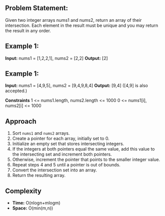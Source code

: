 
## Problem Statement:
Given two integer arrays nums1 and nums2, return an array of their intersection. Each element in the result must be unique and you may return the result in any order.

## Example 1:
**Input:** nums1 = [1,2,2,1], nums2 = [2,2]
**Output:**  [2]

## Example 1:
**Input:** nums1 = [4,9,5], nums2 = [9,4,9,8,4]
**Output:** [9,4] ([4,9] is also accepted.)

**Constraints**
1 <= nums1.length, nums2.length <= 1000
0 <= nums1[i], nums2[i] <= 1000

## Approach
1. Sort `nums1` and `nums2` arrays.
2. Create a pointer for each array, initially set to 0.
3. Initialize an empty set that stores intersecting integers.
4. If the integers at both pointers equal the same value, add this value to the intersecting set and increment both pointers.
5. Otherwise, increment the pointer that points to the smaller integer value.
6. Repeat steps 4 and 5 until a pointer is out of bounds.
7. Convert the intersection set into an array.
8. Return the resulting array.

## Complexity
- **Time:** O(nlogn+mlogm)
- **Space:** O(min(m,n))
